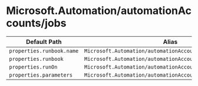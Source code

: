 # Microsoft.Automation/automationAccounts/jobs

| Default Path | Alias |
|---|---|
| `properties.runbook.name` | `Microsoft.Automation/automationAccounts/jobs/runbook.name` |
| `properties.runbook` | `Microsoft.Automation/automationAccounts/jobs/runbook` |
| `properties.runOn` | `Microsoft.Automation/automationAccounts/jobs/runOn` |
| `properties.parameters` | `Microsoft.Automation/automationAccounts/jobs/parameters` |


